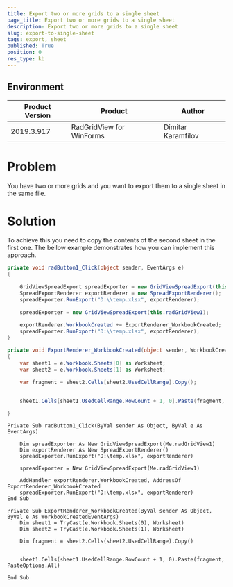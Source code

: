 ```yaml
---
title: Export two or more grids to a single sheet
page_title: Export two or more grids to a single sheet
description: Export two or more grids to a single sheet
slug: export-to-single-sheet
tags: export, sheet
published: True
position: 0
res_type: kb
---
```


## Environment
 
|Product Version|Product|Author|
|----|----|----|
|2019.3.917|RadGridView for WinForms|Dimitar Karamfilov|

# Problem

You have two or more grids and you want to export them to a single sheet in the same file. 

# Solution

To achieve this you need to copy the contents of the second sheet in the first one. The bellow example demonstrates how you can implement this approach. 

````C#
private void radButton1_Click(object sender, EventArgs e)
{

    GridViewSpreadExport spreadExporter = new GridViewSpreadExport(this.radGridView1);         
    SpreadExportRenderer exportRenderer = new SpreadExportRenderer();          
    spreadExporter.RunExport("D:\\temp.xlsx", exportRenderer);

    spreadExporter = new GridViewSpreadExport(this.radGridView1);

    exportRenderer.WorkbookCreated += ExportRenderer_WorkbookCreated;
    spreadExporter.RunExport("D:\\temp.xlsx", exportRenderer);
}

private void ExportRenderer_WorkbookCreated(object sender, WorkbookCreatedEventArgs e)
{
    var sheet1 = e.Workbook.Sheets[0] as Worksheet;
    var sheet2 = e.Workbook.Sheets[1] as Worksheet;

    var fragment = sheet2.Cells[sheet2.UsedCellRange].Copy();


    sheet1.Cells[sheet1.UsedCellRange.RowCount + 1, 0].Paste(fragment, PasteOptions.All);

}
````
````VB.NET
Private Sub radButton1_Click(ByVal sender As Object, ByVal e As EventArgs)

	Dim spreadExporter As New GridViewSpreadExport(Me.radGridView1)
	Dim exportRenderer As New SpreadExportRenderer()
	spreadExporter.RunExport("D:\temp.xlsx", exportRenderer)

	spreadExporter = New GridViewSpreadExport(Me.radGridView1)

	AddHandler exportRenderer.WorkbookCreated, AddressOf ExportRenderer_WorkbookCreated
	spreadExporter.RunExport("D:\temp.xlsx", exportRenderer)
End Sub

Private Sub ExportRenderer_WorkbookCreated(ByVal sender As Object, ByVal e As WorkbookCreatedEventArgs)
	Dim sheet1 = TryCast(e.Workbook.Sheets(0), Worksheet)
	Dim sheet2 = TryCast(e.Workbook.Sheets(1), Worksheet)

	Dim fragment = sheet2.Cells(sheet2.UsedCellRange).Copy()


	sheet1.Cells(sheet1.UsedCellRange.RowCount + 1, 0).Paste(fragment, PasteOptions.All)

End Sub
````


